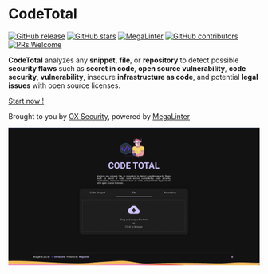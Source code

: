 # CodeTotal

[![GitHub release](https://img.shields.io/github/v/release/oxsecurity/codetotal?sort=semver)](https://github.com/oxsecurity/codetotal/releases)
[![GitHub stars](https://img.shields.io/github/stars/oxsecurity/codetotal?cacheSeconds=3600)](https://github.com/oxsecurity/codetotal/stargazers/)
[![MegaLinter](https://github.com/oxsecurity/codetotal/workflows/MegaLinter/badge.svg?branch=main)](https://github.com/oxsecurity/codetotal/actions?query=workflow%3AMegaLinter+branch%3Amain)
[![GitHub contributors](https://img.shields.io/github/contributors/oxsecurity/codetotal.svg)](https://github.com/oxsecurity/codetotal/graphs/contributors/)
[![PRs Welcome](https://img.shields.io/badge/PRs-welcome-brightgreen.svg?style=flat-square)](http://makeapullrequest.com)

**CodeTotal** analyzes any **snippet**, **file**, or **repository** to detect possible **security flaws** such as **secret in code**, **open source vulnerability**, **code security**, **vulnerability**, insecure **infrastructure as code**, and potential **legal issues** with open source licenses.

[Start now !](quick-start.md)

Brought to you by [OX Security](https://ox.security), powered by [MegaLinter](https://megalinter.io)

![CodeTotal Screenshot](assets/images/screen.jpg "A screenshot from the app")

